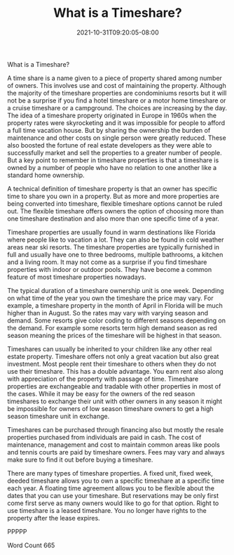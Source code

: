 ﻿---
title: "What is a Timeshare?"
date: 2021-10-31T09:20:05-08:00
description: "Time-Share Investments Tips for Web Success"
featured_image: "/images/Time-Share Investments.jpg"
tags: ["Time Share Investments"]
---

What is a Timeshare?

A time share is a name given to a piece of property shared among number of owners. This involves use and cost of maintaining the property. Although the majority of the timeshare properties are condominiums resorts but it will not be a surprise if you find a hotel timeshare or a motor home timeshare or a cruise timeshare or a campground. The choices are increasing by the day. The idea of a timeshare property originated in Europe in 1960s when the property rates were skyrocketing and it was impossible for people to afford a full time vacation house. But by sharing the ownership the burden of maintenance and other costs on single person were greatly reduced. These also boosted the fortune of real estate developers as they were able to successfully market and sell the properties to a greater number of people. But a key point to remember in timeshare properties is that a timeshare is owned by a number of people who have no relation to one another like a standard home ownership.

A technical definition of timeshare property is that an owner has specific time to share you own in a property. But as more and more properties are being converted into timeshare, flexible timeshare options cannot be ruled out. The flexible timeshare offers owners the option of choosing more than one timeshare destination and also more than one specific time of a year.

Timeshare properties are usually found in warm destinations like Florida where people like to vacation a lot. They can also be found in cold weather areas near ski resorts. The timeshare properties are typically furnished in full and usually have one to three bedrooms, multiple bathrooms, a kitchen and a living room. It may not come as a surprise if you find timeshare properties with indoor or outdoor pools. They have become a common feature of most timeshare properties nowadays. 

The typical duration of a timeshare ownership unit is one week. Depending on what time of the year you own the timeshare the price may vary. For example, a timeshare property in the month of April in Florida will be much higher than in August.  So the rates may vary with varying season and demand. Some resorts give color coding to different seasons depending on the demand. For example some resorts term high demand season as red season meaning the prices of the timeshare will be highest in that season.

Timeshares can usually be inherited to your children like any other real estate property. Timeshare offers not only a great vacation but also great investment. Most people rent their timeshare to others when they do not use their timeshare. This has a double advantage. You earn rent also along with appreciation of the property with passage of time. Timeshare properties are exchangeable and tradable with other properties in most of the cases. While it may be easy for the owners of the red season timeshares to exchange their unit with other owners in any season it might be impossible for owners of low season timeshare owners to get a high season timeshare unit in exchange.

Timeshares can be purchased through financing also but mostly the resale properties purchased from individuals are paid in cash. The cost of maintenance, management and cost to maintain common areas like pools and tennis courts are paid by timeshare owners. Fees may vary and always make sure to find it out before buying a timeshare.

There are many types of timeshare properties. A fixed unit, fixed week, deeded timeshare allows you to own a specific timeshare at a specific time each year. A floating time agreement allows you to be flexible about the dates that you can use your timeshare. But reservations may be only first come first serve as many owners would like to go for that option. Right to use timeshare is a leased timeshare. You no longer have rights to the property after the lease expires.

PPPPP

Word Count 665




